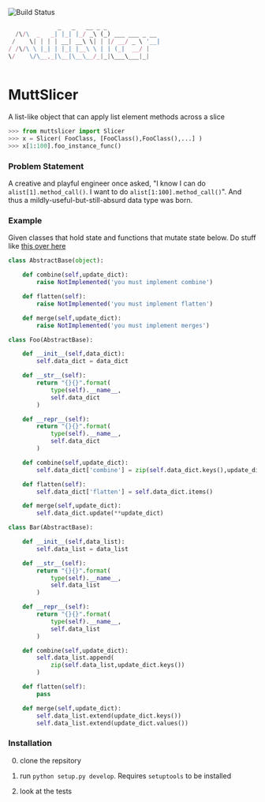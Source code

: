 ![Build Status](https://api.travis-ci.org/thebigspoon/MuttSlicer.svg)
```javascript
              _   _   __ _ _               
  /\/\  _   _| |_| |_/ _\ (_) ___ ___ _ __ 
 /    \| | | | __| __\ \| | |/ __/ _ \ '__|
/ /\/\ \ |_| | |_| |__\ \ | | (_|  __/ |   
\/    \/\__,_|\__|\__\__/_|_|\___\___|_|   
                                           
```

# MuttSlicer
A list-like object that can apply list element methods across a slice

```python
>>> from muttslicer import Slicer
>>> x = Slicer( FooClass, [FooClass(),FooClass(),...] )
>>> x[1:100].foo_instance_func()
```

### Problem Statement
A creative and playful engineer once asked, "I know I can do `alist[1].method_call()`. I want to do `alist[1:100].method_call()`". And thus a mildly-useful-but-still-absurd data type was born.


### Example
Given classes that hold state and functions that mutate state below. Do stuff like [this over here](docs/muttslicer_example.ipynb)

```python
class AbstractBase(object):

    def combine(self,update_dict):
        raise NotImplemented('you must implement combine')

    def flatten(self):
        raise NotImplemented('you must implement flatten')

    def merge(self,update_dict):
        raise NotImplemented('you must implement merges')

class Foo(AbstractBase):

    def __init__(self,data_dict):
        self.data_dict = data_dict

    def __str__(self):
        return "{}{}".format(
            type(self).__name__,
            self.data_dict
        )

    def __repr__(self):
        return "{}{}".format(
            type(self).__name__,
            self.data_dict
        )

    def combine(self,update_dict):
        self.data_dict['combine'] = zip(self.data_dict.keys(),update_dict.values())

    def flatten(self):
        self.data_dict['flatten'] = self.data_dict.items()

    def merge(self,update_dict):
        self.data_dict.update(**update_dict)

class Bar(AbstractBase):

    def __init__(self,data_list):
        self.data_list = data_list

    def __str__(self):
        return "{}{}".format(
            type(self).__name__,
            self.data_list
        )

    def __repr__(self):
        return "{}{}".format(
            type(self).__name__,
            self.data_list
        )

    def combine(self,update_dict):
        self.data_list.append(
            zip(self.data_list,update_dict.keys())
        )

    def flatten(self):
        pass

    def merge(self,update_dict):
        self.data_list.extend(update_dict.keys())
        self.data_list.extend(update_dict.values())
```


### Installation
0. clone the repsitory

0. run `python setup.py develop`. Requires `setuptools` to be installed

0. look at the tests

